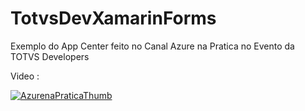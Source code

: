 # TotvsDevXamarinForms

Exemplo do App Center feito no Canal Azure na Pratica no Evento da TOTVS Developers

Video :

[![AzurenaPraticaThumb](https://i.ytimg.com/vi/3nLDrG3ZGBs/hqdefault.jpg?sqp=-oaymwEZCPYBEIoBSFXyq4qpAwsIARUAAIhCGAFwAQ==&rs=AOn4CLAloWfVBkinLd0SZXUPaGBA3d7I0Q)](https://www.youtube.com/watch?v=3nLDrG3ZGBs&t=1s)

